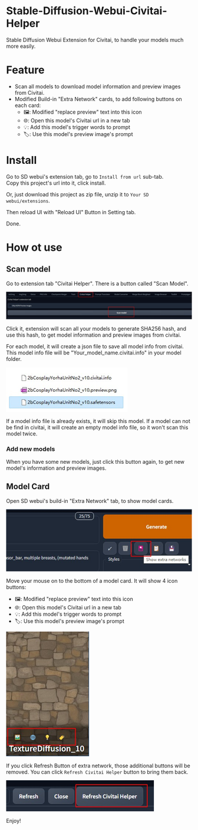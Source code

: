 # Stable-Diffusion-Webui-Civitai-Helper
Stable Diffusion Webui Extension for Civitai, to handle your models much more easily.

# Feature
* Scan all models to download model information and preview images from Civitai.  
* Modified Build-in "Extra Network" cards, to add following buttons on each card:
  - 🖼: Modified "replace preview" text into this icon
  - 🌐: Open this model's Civitai url in a new tab
  - 💡: Add this model's trigger words to prompt
  - 🏷: Use this model's preview image's prompt

# Install
Go to SD webui's extension tab, go to `Install from url` sub-tab.  
Copy this project's url into it, click install.  

Or, just download this project as zip file, unzip it to `Your SD webui/extensions`.  

Then reload UI with "Reload UI" Button in Setting tab.  

Done. 

# How ot use
## Scan model
Go to extension tab "Civitai Helper". There is a button called "Scan Model".  

![](img/extension_tab.jpg)  

Click it, extension will scan all your models to generate SHA256 hash, and use this hash, to get model information and preview images from civitai.  

For each model, it will create a json file to save all model info from civitai. This model info file will be "Your_model_name.civitai.info" in your model folder.  

![](img/model_info_file.jpg)  

If a model info file is already exists, it will skip this model. If a model can not be find in civitai, it will create an empty model info file, so it won't scan this model twice. 

### Add new models 
When you have some new models, just click this button again, to get new model's information and preview images.  

## Model Card
Open SD webui's build-in "Extra Network" tab, to show model cards.  

![](img/extra_network.jpg)  


Move your mouse on to the bottom of a model card. It will show 4 icon buttons:
  - 🖼: Modified "replace preview" text into this icon
  - 🌐: Open this model's Civitai url in a new tab
  - 💡: Add this model's trigger words to prompt
  - 🏷: Use this model's preview image's prompt
  
![](img/model_card.jpg)  

If you click Refresh Button of extra network, those additional buttons will be removed. You can click `Refresh Civitai Helper` button to bring them back.  

![](img/refresh_ch.jpg)  



Enjoy!





